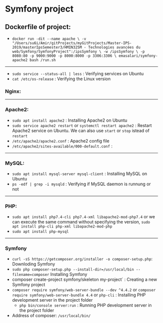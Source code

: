 # Symfony project


## Dockerfile of project:
- `docker run -dit --name apache \
-v "/Users/su6i/Amir/gitProjects/myGitProjects/Master-IPS-2019/masterIpsSemester3/HMIN325M - Technologies avancées du web/Symfony/SymfonyProject":/ipsSymfony \
-w /ipsSymfony \
-p 8080:80 -p 9000:9000 -p 8000:8000 -p 3306:3306 \
emasalari/symfony-apache2 bash /run.sh`


---------------------------------------------

- `sudo service --status-all | less` : Verifying services on Ubuntu
- `cat /etc/os-release` : Verifying the Linux version

### Nginx:





---------------------------------------------
### Apache2:

- `sudo apt install apache2` : Installing Apache2 on Ubuntu
- `sudo service apache2 restart` or `systemctl restart apache2` : Restart Apache2 service on Ubuntu. We can also use `start` or `stop` istead of `restart`
- `/etc/apache2/apache2.conf` : Apache2 config file   
- `/etc/apache2/sites-available/000-default.conf` : 
---------------------------------------------
### MySQL:
- `sudo apt install mysql-server mysql-client` : Installing MySQL on Ubuntu
- `ps -edf | grep -i mysqld` : Verifying if MySQL daemon is runnung or not

---------------------------------------------
### PHP:
- `sudo apt install php7.4-cli php7.4-xml libapache2-mod-php7.4` or we can execute the same command without specifying the version, `sudo apt install php-cli php-xml libapache2-mod-php`   
- `sudo apt install php-mysql`   

---------------------------------------------
### Symfony
- `curl -sS https://getcomposer.org/installer -o composer-setup.php`: Downloding Symfony
- `sudo php composer-setup.php --install-dir=/usr/local/bin --filename=composer` Installing Symfony
- composer create-project symfony/skeleton my-project` : Creating a new Symfony project
- `composer require symfony/web-server-bundle --dev ^4.4.2` or `composer require symfony/web-server-bundle 4.4` or `php-cli` : Installing PHP development server in the project folder
  - `php bin/console server:run` : Running PHP development server in the project folder
- Address of composer: `/usr/local/bin/`
